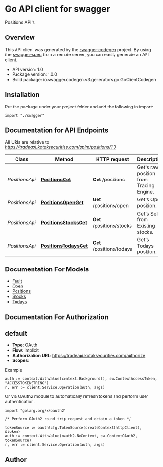 # Go API client for swagger

Positions API's

## Overview
This API client was generated by the [swagger-codegen](https://github.com/swagger-api/swagger-codegen) project.  By using the [swagger-spec](https://github.com/swagger-api/swagger-spec) from a remote server, you can easily generate an API client.

- API version: 1.0
- Package version: 1.0.0
- Build package: io.swagger.codegen.v3.generators.go.GoClientCodegen

## Installation
Put the package under your project folder and add the following in import:
```golang
import "./swagger"
```

## Documentation for API Endpoints

All URIs are relative to *https://tradeapi.kotaksecurities.com/apim/positions/1.0*

Class | Method | HTTP request | Description
------------ | ------------- | ------------- | -------------
*PositionsApi* | [**PositionsGet**](docs/PositionsApi.md#positionsget) | **Get** /positions | Get&#x27;s raw position from Trading Engine.
*PositionsApi* | [**PositionsOpenGet**](docs/PositionsApi.md#positionsopenget) | **Get** /positions/open | Get&#x27;s Open position.
*PositionsApi* | [**PositionsStocksGet**](docs/PositionsApi.md#positionsstocksget) | **Get** /positions/stocks | Get&#x27;s Sell from Existing stocks.
*PositionsApi* | [**PositionsTodaysGet**](docs/PositionsApi.md#positionstodaysget) | **Get** /positions/todays | Get&#x27;s Todays position.

## Documentation For Models

 - [Fault](docs/Fault.md)
 - [Open](docs/Open.md)
 - [Positions](docs/Positions.md)
 - [Stocks](docs/Stocks.md)
 - [Todays](docs/Todays.md)

## Documentation For Authorization

## default
- **Type**: OAuth
- **Flow**: implicit
- **Authorization URL**: https://tradeapi.kotaksecurities.com/authorize
- **Scopes**: 

Example
```golang
auth := context.WithValue(context.Background(), sw.ContextAccessToken, "ACCESSTOKENSTRING")
r, err := client.Service.Operation(auth, args)
```

Or via OAuth2 module to automatically refresh tokens and perform user authentication.
```golang
import "golang.org/x/oauth2"

/* Perform OAuth2 round trip request and obtain a token */

tokenSource := oauth2cfg.TokenSource(createContext(httpClient), &token)
auth := context.WithValue(oauth2.NoContext, sw.ContextOAuth2, tokenSource)
r, err := client.Service.Operation(auth, args)
```

## Author


